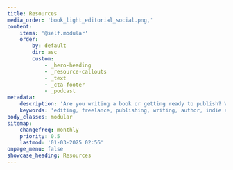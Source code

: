 ```yaml
---
title: Resources
media_order: 'book_light_editorial_social.png,'
content:
    items: '@self.modular'
    order:
        by: default
        dir: asc
        custom:
            - _hero-heading
            - _resource-callouts
            - _text
            - _cta-footer
            - _podcast
metadata:
    description: 'Are you writing a book or getting ready to publish? We have lots of resources for authors here. You will find something to help you in your writing.'
    keywords: 'editing, freelance, publishing, writing, author, indie author, editor, self-publishing, developmental editing, copyediting, manuscript, resources, query, literary agent'
body_classes: modular
sitemap:
    changefreq: monthly
    priority: 0.5
    lastmod: '01-03-2025 02:56'
onpage_menu: false
showcase_heading: Resources
---
```


